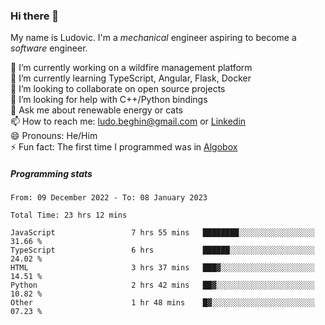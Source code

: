 ### Hi there 👋

My name is Ludovic. I'm a *mechanical* engineer aspiring to become a *software* engineer.

 🔭 I’m currently working on a wildfire management platform<br/>
 🌱 I’m currently learning TypeScript, Angular, Flask, Docker<br/>
 👯 I’m looking to collaborate on open source projects<br/>
 🤔 I’m looking for help with C++/Python bindings<br/>
 💬 Ask me about renewable energy or cats<br/>
 📫 How to reach me: ludo.beghin@gmail.com or [Linkedin](https://www.linkedin.com/in/ludovic-beghin/)<br/>
 😄 Pronouns: He/Him<br/>
 ⚡ Fun fact: The first time I programmed was in [Algobox](https://fr.wikipedia.org/wiki/Algobox)<br/>

##### Programming stats
<!--START_SECTION:waka-->

```text
From: 09 December 2022 - To: 08 January 2023

Total Time: 23 hrs 12 mins

JavaScript                 7 hrs 55 mins   ████████░░░░░░░░░░░░░░░░░   31.66 %
TypeScript                 6 hrs           ██████░░░░░░░░░░░░░░░░░░░   24.02 %
HTML                       3 hrs 37 mins   ███▓░░░░░░░░░░░░░░░░░░░░░   14.51 %
Python                     2 hrs 42 mins   ██▓░░░░░░░░░░░░░░░░░░░░░░   10.82 %
Other                      1 hr 48 mins    █▓░░░░░░░░░░░░░░░░░░░░░░░   07.23 %
```

<!--END_SECTION:waka-->
